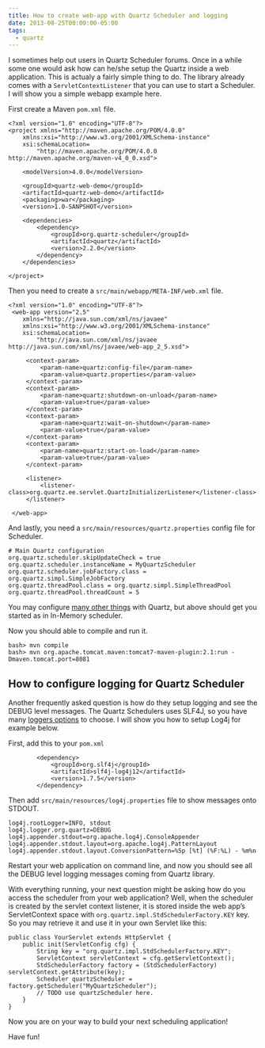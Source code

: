 ```yaml
---
title: How to create web-app with Quartz Scheduler and logging
date: 2013-08-25T00:00:00-05:00
tags:
  - quartz
---
```


I sometimes help out users in Quartz Scheduler forums. Once in a while some one would
ask how can he/she setup the Quartz inside a web application. This is actualy a fairly
simple thing to do. The library already comes with a `ServletContextListener` that
you can use to start a Scheduler. I will show you a simple webapp example here.

First create a Maven `pom.xml` file.

    <?xml version="1.0" encoding="UTF-8"?>
    <project xmlns="http://maven.apache.org/POM/4.0.0"
        xmlns:xsi="http://www.w3.org/2001/XMLSchema-instance"
        xsi:schemaLocation=
            "http://maven.apache.org/POM/4.0.0 http://maven.apache.org/maven-v4_0_0.xsd">
    
        <modelVersion>4.0.0</modelVersion>
    
        <groupId>quartz-web-demo</groupId>
        <artifactId>quartz-web-demo</artifactId>
        <packaging>war</packaging>
        <version>1.0-SANPSHOT</version>
    
        <dependencies>
            <dependency>
                <groupId>org.quartz-scheduler</groupId>
                <artifactId>quartz</artifactId>
                <version>2.2.0</version>
            </dependency>
        </dependencies>
    
    </project>

Then you need to create a `src/main/webapp/META-INF/web.xml` file.

    <?xml version="1.0" encoding="UTF-8"?>
     <web-app version="2.5"
        xmlns="http://java.sun.com/xml/ns/javaee"
        xmlns:xsi="http://www.w3.org/2001/XMLSchema-instance"
        xsi:schemaLocation=
            "http://java.sun.com/xml/ns/javaee http://java.sun.com/xml/ns/javaee/web-app_2_5.xsd">
    
         <context-param>
             <param-name>quartz:config-file</param-name>
             <param-value>quartz.properties</param-value>
         </context-param>
         <context-param>
             <param-name>quartz:shutdown-on-unload</param-name>
             <param-value>true</param-value>
         </context-param>
         <context-param>
             <param-name>quartz:wait-on-shutdown</param-name>
             <param-value>true</param-value>
         </context-param>
         <context-param>
             <param-name>quartz:start-on-load</param-name>
             <param-value>true</param-value>
         </context-param>
    
         <listener>
             <listener-class>org.quartz.ee.servlet.QuartzInitializerListener</listener-class>
         </listener>
    
     </web-app>

And lastly, you need a `src/main/resources/quartz.properties` config file for Scheduler.

    # Main Quartz configuration
    org.quartz.scheduler.skipUpdateCheck = true
    org.quartz.scheduler.instanceName = MyQuartzScheduler
    org.quartz.scheduler.jobFactory.class = org.quartz.simpl.SimpleJobFactory
    org.quartz.threadPool.class = org.quartz.simpl.SimpleThreadPool
    org.quartz.threadPool.threadCount = 5

You may configure
[many other things](http://quartz-scheduler.org/documentation/quartz-2.2.x/configuration/) with Quartz,
but above should get you started as in In-Memory scheduler.

Now you should able to compile and run it.

    bash> mvn compile
    bash> mvn org.apache.tomcat.maven:tomcat7-maven-plugin:2.1:run -Dmaven.tomcat.port=8081

## How to configure logging for Quartz Scheduler

Another frequently asked question is how do they setup logging and see the DEBUG level
messages. The Quartz Schedulers uses SLF4J, so you have many
[loggers options](https://zemian.github.io/2013/08/how-to-configure-slf4j-with-different.html)
to choose. I will show you how to setup Log4j for example below.

First, add this to your `pom.xml`

            <dependency>
                <groupId>org.slf4j</groupId>
                <artifactId>slf4j-log4j12</artifactId>
                <version>1.7.5</version>
            </dependency>

Then add `src/main/resources/log4j.properties` file to show messages onto STDOUT.

    log4j.rootLogger=INFO, stdout
    log4j.logger.org.quartz=DEBUG
    log4j.appender.stdout=org.apache.log4j.ConsoleAppender
    log4j.appender.stdout.layout=org.apache.log4j.PatternLayout
    log4j.appender.stdout.layout.ConversionPattern=%5p [%t] (%F:%L) - %m%n

Restart your web application on command line, and now you should see all the DEBUG
level logging messages coming from Quartz library.

With everything running, your next question might be asking how do you access the scheduler
from your web application? Well, when the scheduler is created by the servlet context listener,
it is stored inside the web app&#8217;s ServletContext space with
`org.quartz.impl.StdSchedulerFactory.KEY` key. So you may retrieve it and use it in your
own Servlet like this:

    public class YourServlet extends HttpServlet {
        public init(ServletConfig cfg) {
            String key = "org.quartz.impl.StdSchedulerFactory.KEY";
            ServletContext servletContext = cfg.getServletContext();
            StdSchedulerFactory factory = (StdSchedulerFactory) servletContext.getAttribute(key);
            Scheduler quartzScheduler = factory.getScheduler("MyQuartzScheduler");
            // TODO use quartzScheduler here.
        }
    }

Now you are on your way to build your next scheduling application!

Have fun!
